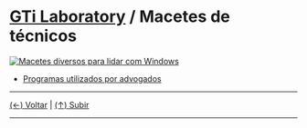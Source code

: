 # [GTi Laboratory](https://github.com/systemboys/GTi_Laboratory#laborat%C3%B3rio-gti "Laboratório GTi") / Macetes de técnicos

[![Macetes diversos para lidar com Windows](https://github.com/systemboys/GTi_Laboratory/raw/main/Microsoft%20Windows/Macetes/images/banner1.jpg "Macetes diversos para lidar com Windows")](https://github.com/systemboys/GTi_Laboratory/raw/main/Microsoft%20Windows/Macetes/images/banner1.jpg "Macetes diversos para lidar com Windows")

- [Programas utilizados por advogados](https://github.com/systemboys/GTi_Laboratory/tree/main/Microsoft%20Windows/Macetes/Advogados#react-codes--programas-utilizados-por-advogados "Programas utilizados por advogados")

---

[(&larr;) Voltar](https://github.com/systemboys/GTi_Laboratory#laborat%C3%B3rio-gti "Voltar ao Sumário") | 
[(&uarr;) Subir](#react-codes--macetes-de-t%C3%A9cnicos "Subir para o topo")

---
